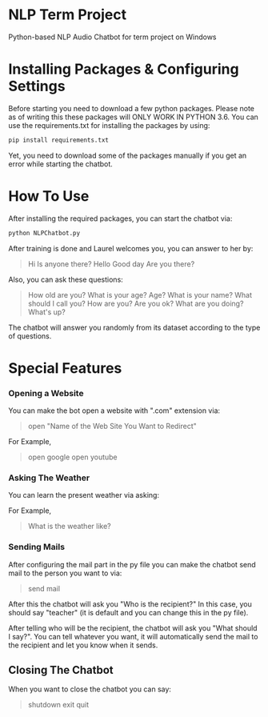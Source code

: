 # NLP Term Project

Python-based NLP Audio Chatbot for term project on Windows

# Installing Packages & Configuring Settings

Before starting you need to download a few python packages. Please note as of writing this these packages will ONLY WORK IN PYTHON 3.6. You can use the requirements.txt for installing the packages by using: 
  
```sh
pip install requirements.txt
```

Yet, you need to download some of the packages manually if you get an error while starting the chatbot.
  
# How To Use

After installing the required packages, you can start the chatbot via:

```sh
python NLPChatbot.py
```

After training is done and  Laurel welcomes you, you can answer to her by: 

> Hi
> Is anyone there?
> Hello
> Good day
> Are you there?

Also, you can ask these questions:

> How old are you?
> What is your age?
> Age?
> What is your name?
> What should I call you?
> How are you?
> Are you ok?
> What are you doing?
> What's up?

The chatbot will answer you randomly from its dataset according to the type of questions.

# Special Features

### Opening a Website

You can make the bot open a website with ".com" extension via:

> open "Name of the Web Site You Want to Redirect"

For Example,

> open google
>open youtube

### Asking The Weather

You can learn the present weather via asking:

For Example,

> What is the weather like?

### Sending Mails

After configuring the mail part in the py file you can make the chatbot send mail to the person you want to via:

> send mail

After this the chatbot will ask you "Who is the recipient?"
In this case, you should say "teacher" (it is default and you can change this in the py file).

After telling who will be the recipient, the chatbot will ask you "What should I say?". You can tell whatever you want, it will automatically send the mail to the recipient and let you know when it sends.

## Closing The Chatbot

When you want to close the chatbot you can say:

> shutdown
> exit
> quit
